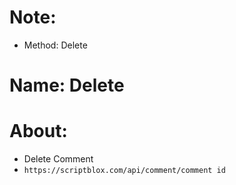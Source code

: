 # Note:
- Method: Delete

# Name: Delete
# About:
- Delete Comment
- ```https://scriptblox.com/api/comment/comment id```
